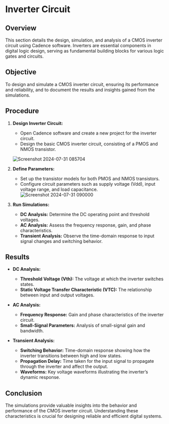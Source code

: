 

# Inverter Circuit

## Overview

This section details the design, simulation, and analysis of a CMOS inverter circuit using Cadence software. Inverters are essential components in digital logic design, serving as fundamental building blocks for various logic gates and circuits.

## Objective

To design and simulate a CMOS inverter circuit, ensuring its performance and reliability, and to document the results and insights gained from the simulations.

## Procedure

1. **Design Inverter Circuit:**
   - Open Cadence software and create a new project for the inverter circuit.
   - Design the basic CMOS inverter circuit, consisting of a PMOS and NMOS transistor.
  
   ![Screenshot 2024-07-31 085704](https://github.com/user-attachments/assets/86ad0d64-9849-42a7-bf9b-ecd8029639f4)
   

2. **Define Parameters:**
   - Set up the transistor models for both PMOS and NMOS transistors.
   - Configure circuit parameters such as supply voltage (Vdd), input voltage range, and load capacitance.
   ![Screenshot 2024-07-31 090000](https://github.com/user-attachments/assets/ce694a61-e501-409e-af4b-45ecc1516f75)



3. **Run Simulations:**
   - **DC Analysis:** Determine the DC operating point and threshold voltages.
   - **AC Analysis:** Assess the frequency response, gain, and phase characteristics.
   - **Transient Analysis:** Observe the time-domain response to input signal changes and switching behavior.


## Results

- **DC Analysis:**
  - **Threshold Voltage (Vth):** The voltage at which the inverter switches states.
  - **Static Voltage Transfer Characteristic (VTC):** The relationship between input and output voltages.

- **AC Analysis:**
  - **Frequency Response:** Gain and phase characteristics of the inverter circuit.
  - **Small-Signal Parameters:** Analysis of small-signal gain and bandwidth.

- **Transient Analysis:**
  - **Switching Behavior:** Time-domain response showing how the inverter transitions between high and low states.
  - **Propagation Delay:** Time taken for the input signal to propagate through the inverter and affect the output.
  - **Waveforms:** Key voltage waveforms illustrating the inverter’s dynamic response.


## Conclusion

The simulations provide valuable insights into the behavior and performance of the CMOS inverter circuit. Understanding these characteristics is crucial for designing reliable and efficient digital systems.



